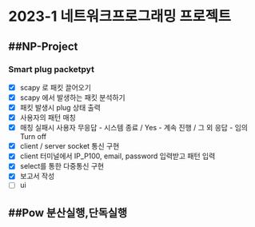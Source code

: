 # 2023-1 네트워크프로그래밍 프로젝트
##NP-Project 
---
### Smart plug packetpyt
- [x] scapy 로 패킷 끌어오기
- [x] scapy 에서 발생하는 패킷 분석하기
- [x] 패킷 발생시 plug 상태 출력
- [x] 사용자의 패턴 매칭
- [x] 매칭 실패시 사용자 무응답 - 시스템 종료 / Yes - 계속 진행 / 그 외 응답 - 임의 Turn off
- [x] client / server socket 통신 구현
- [x] client 터미널에서 IP_P100, email, password 입력받고 패턴 입력
- [x] select를 통한 다중통신 구현
- [x] 보고서 작성
- [ ] ui

##Pow 분산실행,단독실행
---
